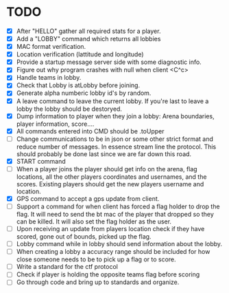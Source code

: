 TODO
====

- [X] After "HELLO" gather all required stats for a player. 
- [x] Add a "LOBBY" command which returns all lobbies
- [x] MAC format verification.
- [x] Location verification (lattitude and longitude)
- [x] Provide a startup message server side with some diagnostic info.
- [x] Figure out why program crashes with null when client <C^c>
- [x] Handle teams in lobby.
- [x] Check that Lobby is atLobby before joining. 
- [x] Generate alpha numberic lobby id's by random. 
- [x] A leave command to leave the current lobby. If you're last to leave a lobby the lobby should be destoryed. 
- [X] Dump information to player when they join a lobby: Arena boundaries, player information, score....
- [X] All commands entered into CMD should be .toUpper
- [ ] Change communications to be in json or some other strict format
  and reduce number of messages. In essence stream line the protocol.
This should probably be done last since we are far down this road. 
- [x] START command 
- [ ] When a player joins the player should get info on the arena, flag
  locations, all the other players coordinates and usernames, and the
scores. Existing players should get the new players username and
location. 
- [x] GPS command to accept a gps update from client.
- [ ] Support a command for when client has forced a flag holder to drop
  the flag. It will need to send the bt mac of the player that dropped
so they can be killed. It will also set the flag holder as the user. 
- [ ] Upon receiving an update from players location check if they have
  scored, gone out of bounds, picked up the flag. 
- [ ] Lobby command while in lobby should send information about the
  lobby. 
- [ ] When creating a lobby a accuracy range should be included for how
  close someone needs to be to pick up a flag or to score. 
- [ ] Write a standard for the ctf protocol
- [ ] Check if player is holding the opposite teams flag before scoring
- [ ] Go through code and bring up to standards and organize. 

